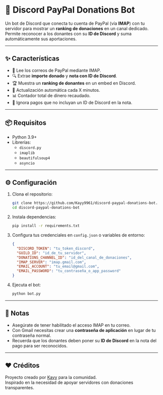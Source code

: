 # 💸 Discord PayPal Donations Bot

Un bot de Discord que conecta tu cuenta de PayPal (vía **IMAP**) con tu servidor para mostrar un **ranking de donaciones** en un canal dedicado.  
Permite reconocer a los donantes con su **ID de Discord** y suma automáticamente sus aportaciones.  

---

## ✨ Características
- 📩 Lee los correos de PayPal mediante IMAP.
- 🔍 Extrae **importe donado** y **nota con ID de Discord**.
- 🏆 Muestra un **ranking de donantes** en un embed en Discord.
- 🔄 Actualización automática cada X minutos.
- 📊 Contador total de dinero recaudado.
- 🛑 Ignora pagos que no incluyan un ID de Discord en la nota.

---

## 📦 Requisitos
- Python 3.9+  
- Librerías:
  - `discord.py`
  - `imaplib`
  - `beautifulsoup4`
  - `asyncio`

---

## ⚙️ Configuración
1. Clona el repositorio:
   ```bash
   git clone https://github.com/Kayy9961/discord-paypal-donations-bot.git
   cd discord-paypal-donations-bot
   ```

2. Instala dependencias:
   ```bash
   pip install -r requirements.txt
   ```

3. Configura tus credenciales en `config.json` o variables de entorno:
   ```json
   {
     "DISCORD_TOKEN": "tu_token_discord",
     "GUILD_ID": "id_de_tu_servidor",
     "DONATIONS_CHANNEL_ID": "id_del_canal_de_donaciones",
     "IMAP_SERVER": "imap.gmail.com",
     "EMAIL_ACCOUNT": "tu_email@gmail.com",
     "EMAIL_PASSWORD": "tu_contraseña_o_app_password"
   }
   ```

4. Ejecuta el bot:
   ```bash
   python bot.py
   ```

---

## 📝 Notas
- Asegúrate de tener habilitado el acceso IMAP en tu correo.  
- Con Gmail necesitas crear una **contraseña de aplicación** en lugar de tu contraseña normal.  
- Recuerda que los donantes deben poner su **ID de Discord** en la nota del pago para ser reconocidos.  

---

## ❤️ Créditos
Proyecto creado por [Kayy](https://github.com/Kayy9961) para la comunidad.  
Inspirado en la necesidad de apoyar servidores con donaciones transparentes.

